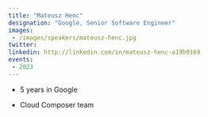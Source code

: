 ```yaml
---
title: "Mateusz Henc"
designation: "Google, Senior Software Engineer"
images:
 - /images/speakers/mateusz-henc.jpg
twitter: 
linkedin: http://linkedin.com/in/mateusz-henc-a19b9169
events:
 - 2023
---
```


- 5 years in Google

- Cloud Composer team